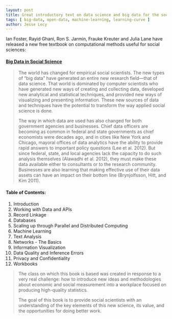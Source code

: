 ```yaml
---
layout: post
title: Great introductory text on data science and big data for the social science
tags: [ big-data, open-data, machine-learning, learning-curve ]
author: Jesse Lecy
---
```


Ian Foster, Rayid Ghani, Ron S. Jarmin, Frauke Kreuter and Julia Lane have released a new free textbook on computational methods useful for social sciences: 

#### [Big Data in Social Science](https://coleridge-initiative.github.io/big-data-and-social-science/)

> The world has changed for empirical social scientists. The new types of “big data” have generated an entire new research field—that of data science. That world is dominated by computer scientists who have generated new ways of creating and collecting data, developed new analytical and statistical techniques, and provided new ways of visualizing and presenting information. These new sources of data and techniques have the potential to transform the way applied social science is done.
> 
> The way in which data are used has also changed for both government agencies and businesses. Chief data officers are becoming as common in federal and state governments as chief economists were decades ago, and in cities like New York and Chicago, mayoral offices of data analytics have the ability to provide rapid answers to important policy questions (Lee et al. 2012). But since federal, state, and local agencies lack the capacity to do such analysis themselves (Alawadhi et al. 2012), they must make these data available either to consultants or to the research community. Businesses are also learning that making effective use of their data assets can have an impact on their bottom line (Brynjolfsson, Hitt, and Kim 2011).

#### Table of Contents: 

1. Introduction 
2. Working with Data and APIs 
3. Record Linkage  
4. Databases  
5. Scaling up through Parallel and Distributed Computing  
6. Machine Learning 
7. Text Analysis  
8. Networks - The Basics 
9. Information Visualization 
10. Data Quality and Inference Errors 
11. Privacy and Confidentiality 
12. Workbooks  


> The class on which this book is based was created in response to a very real challenge: how to introduce new ideas and methodologies about economic and social measurement into a workplace focused on producing high-quality statistics.
>
> The goal of this book is to provide social scientists with an understanding of the key elements of this new science, its value, and the opportunities for doing better work.


<br>
<br>





